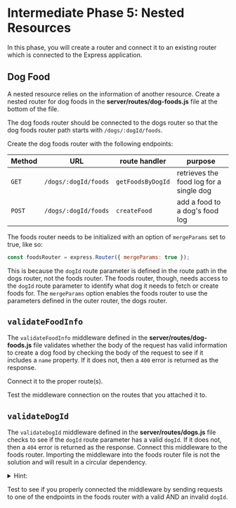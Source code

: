 # Intermediate Phase 5: Nested Resources

In this phase, you will create a router and connect it to an existing router
which is connected to the Express application.

## Dog Food

A nested resource relies on the information of another resource. Create a nested
router for dog foods in the __server/routes/dog-foods.js__ file at the bottom
of the file.

The dog foods router should be connected to the dogs router so that the dog
foods router path starts with `/dogs/:dogId/foods`.

Create the dog foods router with the following endpoints:

| Method | URL                  | route handler     | purpose                                 |
| ------ | -------------------- | ----------------- | --------------------------------------- |
| `GET`  | `/dogs/:dogId/foods` | `getFoodsByDogId` | retrieves the food log for a single dog |
| `POST` | `/dogs/:dogId/foods` | `createFood`      | add a food to a dog's food log          |

The foods router needs to be initialized with an option of `mergeParams` set to
true, like so:

```js
const foodsRouter = express.Router({ mergeParams: true });
```

This is because the `dogId` route parameter is defined in the route path in the
dogs router, not the foods router. The foods router, though, needs access to the
`dogId` route parameter to identify what dog it needs to fetch or create foods
for. The `mergeParams` option enables the foods router to use the parameters
defined in the outer router, the dogs router.

## `validateFoodInfo`

The `validateFoodInfo` middleware defined in the __server/routes/dog-foods.js__
file validates whether the body of the request has valid information to create a
dog food by checking the body of the request to see if it includes a `name`
property. If it does not, then a `400` error is returned as the response.

Connect it to the proper route(s).

Test the middleware connection on the routes that you attached it to.

## `validateDogId`

The `validateDogId` middleware defined in the __server/routes/dogs.js__ file
checks to see if the `dogId` route parameter has a valid `dogId`. If it does
not, then a `404` error is returned as the response. Connect this middleware to
the foods router. Importing the middleware into the foods router file is
not the solution and will result in a circular dependency.

<details><summary>Hint:</summary>Add the middleware when you connect the foods
router to the dogs router in the dogs router file.</details>

Test to see if you properly connected the middleware by sending
requests to one of the endpoints in the foods router with a valid AND an invalid
`dogId`.

